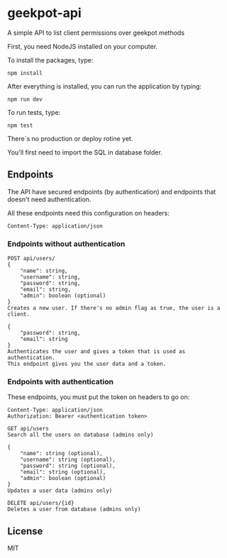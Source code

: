 # geekpot-api
A simple API to list client permissions over geekpot methods

First, you need NodeJS installed on your computer.

To install the packages, type:

```
npm install
```

After everything is installed, you can run the application by typing:
```
npm run dev
```

To run tests, type:
```
npm test
```

There`s no production or deploy rotine yet.

You'll first need to import the SQL in database folder.


## Endpoints

The API have secured endpoints (by authentication) and endpoints that doesn't need authentication.

All these endpoints need this configuration on headers:

```
Content-Type: application/json
```
### Endpoints without authentication

```
POST api/users/
{
    "name": string,
    "username": string,
    "password": string,
    "email": string,
    "admin": boolean (optional)
}
Creates a new user. If there's no admin flag as true, the user is a client.
```

```POST api/users/auth
{
    "password": string,
    "email": string
}
Authenticates the user and gives a token that is used as authentication.
This endpoint gives you the user data and a token.
```

### Endpoints with authentication

These endpoints, you must put the token on headers to go on:

```
Content-Type: application/json
Authorization: Bearer <authentication token>
```

```
GET api/users
Search all the users on database (admins only)
```

```PUT api/users/{id}
{
    "name": string (optional),
    "username": string (optional),
    "password": string (optional),
    "email": string (optional),
    "admin": boolean (optional)
}
Updates a user data (admins only)
```

```
DELETE api/users/{id}
Deletes a user from database (admins only)
```

## License
MIT
